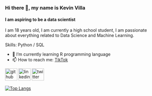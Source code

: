 ### Hi there 👋, my name is Kevin Villa
#### I am aspiring to be a data scientist
I am 18 years old, I am currently a high school student, I am passionate about everything related to Data Science and Machine Learning.

Skills: Python / SQL

- 🌱 I’m currently learning R programming language 
- 📫 How to reach me: [TikTok](https://www.tiktok.com/@kevin01villa01) 


[<img src='https://cdn.jsdelivr.net/npm/simple-icons@3.0.1/icons/github.svg' alt='github' height='40'>](https://github.com/kevinvilla01)  [<img src='https://cdn.jsdelivr.net/npm/simple-icons@3.0.1/icons/linkedin.svg' alt='linkedin' height='40'>](https://www.linkedin.com/in/kevin-donaldo-villa-saldaña-9a9820228//)  [<img src='https://cdn.jsdelivr.net/npm/simple-icons@3.0.1/icons/twitter.svg' alt='twitter' height='40'>](https://twitter.com/@Kevhonnn)  

[![Top Langs](https://github-readme-stats.vercel.app/api/top-langs/?username=kevinvilla01)](https://github.com/anuraghazra/github-readme-stats)

